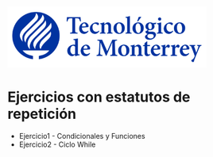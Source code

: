![Tec de Monterrey](images/logotecmty.png)
# Ejercicios con estatutos de repetición

- Ejercicio1 - Condicionales y Funciones
- Ejercicio2 - Ciclo While
